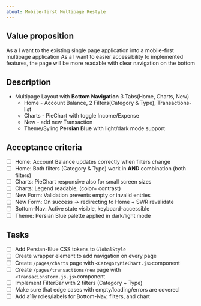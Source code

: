 ```yaml
---
about: Mobile-first Multipage Restyle
---
```


## Value proposition

As a <developer>
I want to <refactor> the existing single page application into a mobile-first multipage application
As a <user>
I want to <see> easier accessibility to implemented features, the page will be more readable with clear navigation on the bottom 

## Description

- Multipage Layout with **Bottom Navigation** 3 Tabs(Home, Charts, New)
  - Home - Account Balance, 2 Filters(Category & Type), Transactions-list
  - Charts - PieChart with toggle Income/Expense
  - New - add new Transaction
  - Theme/Syling **Persian Blue** with light/dark mode support

## Acceptance criteria

- [ ] Home: Account Balance updates correctly when filters change
- [ ] Home: Both filters (Category & Type) work in **AND** combination (both filters)
- [ ] Charts: PieChart responsive also for small screen sizes
- [ ] Charts: Legend readable, (color+ contrast)
- [ ] New Form: Validation prevents empty or invalid entries
- [ ] New Form: On success -> redirecting to Home + SWR revalidate
- [ ] Bottom-Nav: Active state visible, keyboard-accessible
- [ ] Theme: Persian Blue palette applied in dark/light mode

## Tasks

- [ ] Add Persian-Blue CSS tokens to `GlobalStyle`
- [ ] Create wrapper element to add navigation on every page
- [ ] Create `/pages/charts` page with `<CategoryPieChart.js>`component
- [ ] Create `/pages/transactions/new` page with `<TransacionsForm.js.js>`component
- [ ] Implement FilterBar with 2 filters (Category + Type)
- [ ] Make sure that edge cases with empty/loading/errors are covered
- [ ] Add a11y roles/labels for Bottom-Nav, filters, and chart
